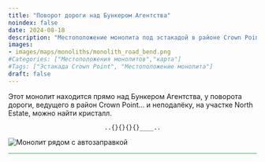 ```yaml
---
title: "Поворот дороги над Бункером Агентства"
noindex: false
date: 2024-08-18
description: "Местоположение монолита под эстакадой в районе Crown Point, Brookhaven"
images:
- images/maps/monoliths/monolith_road_bend.png
#Categories: ["Местоположения монолитов","карта"]
#Tags: ["Эстакада Crown Point", "Местоположение монолита"]
draft: false
--- 
```


Этот монолит находится прямо над Бункером Агентства, у поворота дороги, ведущего в район Crown Point... и неподалёку, на участке North Estate, можно найти кристалл.

<center><span class="copy-to-clipboard" style="align: center"><code class="copy-to-clipboard-code" data-code="..{}{}{}{}____..">..{}{}{}{}____..</code></span></center>

![Монолит рядом с автозаправкой](/images/maps/monoliths/monolith_road_bend.png?width=400px)

<hr style="background-color: #28b44c" size=8>
